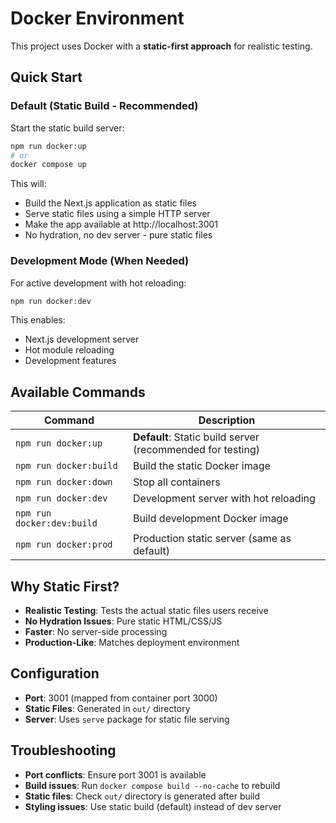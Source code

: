 # Docker Environment

This project uses Docker with a **static-first approach** for realistic testing.

## Quick Start

### Default (Static Build - Recommended)

Start the static build server:

```bash
npm run docker:up
# or
docker compose up
```

This will:

- Build the Next.js application as static files
- Serve static files using a simple HTTP server
- Make the app available at http://localhost:3001
- No hydration, no dev server - pure static files

### Development Mode (When Needed)

For active development with hot reloading:

```bash
npm run docker:dev
```

This enables:

- Next.js development server
- Hot module reloading
- Development features

## Available Commands

| Command                    | Description                                                |
| -------------------------- | ---------------------------------------------------------- |
| `npm run docker:up`        | **Default**: Static build server (recommended for testing) |
| `npm run docker:build`     | Build the static Docker image                              |
| `npm run docker:down`      | Stop all containers                                        |
| `npm run docker:dev`       | Development server with hot reloading                      |
| `npm run docker:dev:build` | Build development Docker image                             |
| `npm run docker:prod`      | Production static server (same as default)                 |

## Why Static First?

- **Realistic Testing**: Tests the actual static files users receive
- **No Hydration Issues**: Pure static HTML/CSS/JS
- **Faster**: No server-side processing
- **Production-Like**: Matches deployment environment

## Configuration

- **Port**: 3001 (mapped from container port 3000)
- **Static Files**: Generated in `out/` directory
- **Server**: Uses `serve` package for static file serving

## Troubleshooting

- **Port conflicts**: Ensure port 3001 is available
- **Build issues**: Run `docker compose build --no-cache` to rebuild
- **Static files**: Check `out/` directory is generated after build
- **Styling issues**: Use static build (default) instead of dev server
